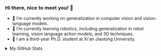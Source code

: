 ### Hi there, nice to meet you! 👋 

- 🔭 I’m currently working on generalization in computer vision and vision-language models.
- 🌱 I’m currently learning robotics, including generalization in robot learning, vision language action models, and 3D techniques.
- 🏫 I am a third-year Ph.D. student at Xi'an Jiaotong University.
  
<details>
  <summary>My GitHub Stats</summary>
  <br>
  
<p align="center">
<img align="center" src="https://github-readme-stats.vercel.app/api?username=BaiShuanghao&show_icons=true&hide_title=false&count_private=true&hide=issues" />
</p>
</details>

<!--
**BaiShuanghao/Bai-s-Welcome** is a ✨ _special_ ✨ repository because its `README.md` (this file) appears on your GitHub profile.

Related source is copied from: https://github.com/yfzhang114/yfzhang114/tree/main

Here are some ideas to get you started:

- 🔭 I’m currently working on ...
- 🌱 I’m currently learning ...
- 👯 I’m looking to collaborate on ...
- 🤔 I’m looking for help with ...
- 💬 Ask me about ...
- 📫 How to reach me: ...
- 😄 Pronouns: ...
- ⚡ Fun fact: ...
-->
